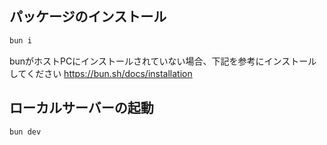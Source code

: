 ## パッケージのインストール

```bash
bun i
```

bunがホストPCにインストールされていない場合、下記を参考にインストールしてください
https://bun.sh/docs/installation

## ローカルサーバーの起動

```bash
bun dev
```
